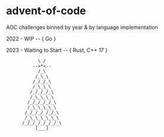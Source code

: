 # advent-of-code

AOC challenges binned by year & by language implementation

2022 - WIP -- { Go }

2023 - Waiting to Start -- { Rust, C++ 17 }



```
            \ /
          -->*<--
            /_\
           /_\_\
          /_/_/_\
          /_\_\_\
         /_/_/_/_\
         /_\_\_\_\
        /_/_/_/_/_\
        /_\_\_\_\_\
       /_/_/_/_/_/_\
       /_\_\_\_\_\_\
      /_/_/_/_/_/_/_\
           [___]
```

